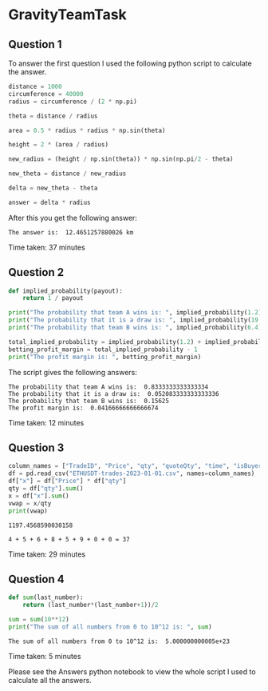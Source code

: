 # GravityTeamTask

## Question 1
To answer the first question I used the following python script to calculate the answer.
```python
distance = 1000
circumference = 40000
radius = circumference / (2 * np.pi)

theta = distance / radius

area = 0.5 * radius * radius * np.sin(theta)

height = 2 * (area / radius)

new_radius = (height / np.sin(theta)) * np.sin(np.pi/2 - theta)

new_theta = distance / new_radius

delta = new_theta - theta

answer = delta * radius
```
After this you get the following answer:
```
The answer is:  12.4651257880026 km
```
Time taken: 37 minutes

## Question 2
```python
def implied_probability(payout):
    return 1 / payout

print("The probability that team A wins is: ", implied_probability(1.2))
print("The probability that it is a draw is: ", implied_probability(19.2))
print("The probability that team B wins is: ", implied_probability(6.4))

total_implied_probability = implied_probability(1.2) + implied_probability(19.2) + implied_probability(6.4)
betting_profit_margin = total_implied_probability - 1
print("The profit margin is: ", betting_profit_margin)
```

The script gives the following answers:
```
The probability that team A wins is:  0.8333333333333334
The probability that it is a draw is:  0.052083333333333336
The probability that team B wins is:  0.15625
The profit margin is:  0.04166666666666674
```
Time taken: 12 minutes

## Question 3
```python
column_names = ["TradeID", "Price", "qty", "quoteQty", "time", "isBuyerMaker", "isBestMatch"]
df = pd.read_csv("ETHUSDT-trades-2023-01-01.csv", names=column_names)
df["x"] = df["Price"] * df["qty"]
qty = df["qty"].sum()
x = df["x"].sum()
vwap = x/qty
print(vwap)
```

```
1197.4568590030158
```

```
4 + 5 + 6 + 8 + 5 + 9 + 0 + 0 = 37
```
Time taken: 29 minutes

## Question 4
```python
def sum(last_number):
    return (last_number*(last_number+1))/2

sum = sum(10**12)
print("The sum of all numbers from 0 to 10^12 is: ", sum)
```

```
The sum of all numbers from 0 to 10^12 is:  5.000000000005e+23
```
Time taken: 5 minutes


Please see the Answers python notebook to view the whole script I used to calculate all the answers.